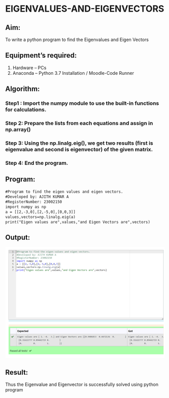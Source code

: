 # EIGENVALUES-AND-EIGENVECTORS
## Aim:
To write a python program to find the Eigenvalues and Eigen Vectors
## Equipment’s required:
1. 	Hardware – PCs
2. 	Anaconda – Python 3.7 Installation / Moodle-Code Runner
## Algorithm:
### Step1 : Import the numpy module to use the built-in functions for calculations.
### Step 2: Prepare the lists from each equations and assign in np.array()
### Step 3: Using the np.linalg.eig(),  we get two results (first is eigenvalue and second is eigenvector) of the given matrix.
### Step 4: End the program.

## Program:
```
#Program to find the eigen values and eigen vectors.
#Developed by: AJITH KUMAR A
#RegisterNumber: 23002150
import numpy as np
a = [[2,-3,0],[2,-5,0],[0,0,3]]
values,vectors=np.linalg.eig(a) 
print("Eigen values are",values,"and Eigen Vectors are",vectors)
```

## Output:
![Alt text](image-1.png)
## Result:
Thus the Eigenvalue and Eigenvector is successfully solved using python program
